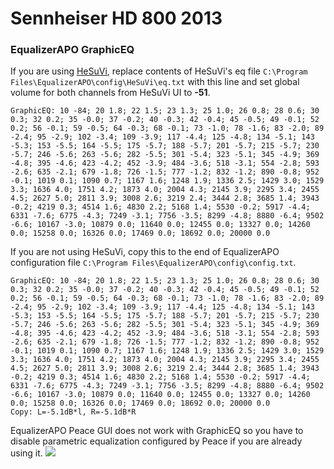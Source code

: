 # Sennheiser HD 800 2013
### EqualizerAPO GraphicEQ
If you are using [HeSuVi](https://sourceforge.net/projects/hesuvi/), replace contents of HeSuVi's eq file `C:\Program Files\EqualizerAPO\config\HeSuVi\eq.txt` with this line and set global volume for both channels from HeSuVi UI to **-51**.
```
GraphicEQ: 10 -84; 20 1.8; 22 1.5; 23 1.3; 25 1.0; 26 0.8; 28 0.6; 30 0.3; 32 0.2; 35 -0.0; 37 -0.2; 40 -0.3; 42 -0.4; 45 -0.5; 49 -0.1; 52 0.2; 56 -0.1; 59 -0.5; 64 -0.3; 68 -0.1; 73 -1.0; 78 -1.6; 83 -2.0; 89 -2.4; 95 -2.9; 102 -3.4; 109 -3.9; 117 -4.4; 125 -4.8; 134 -5.1; 143 -5.3; 153 -5.5; 164 -5.5; 175 -5.7; 188 -5.7; 201 -5.7; 215 -5.7; 230 -5.7; 246 -5.6; 263 -5.6; 282 -5.5; 301 -5.4; 323 -5.1; 345 -4.9; 369 -4.8; 395 -4.6; 423 -4.2; 452 -3.9; 484 -3.6; 518 -3.1; 554 -2.8; 593 -2.6; 635 -2.1; 679 -1.8; 726 -1.5; 777 -1.2; 832 -1.2; 890 -0.8; 952 -0.1; 1019 0.1; 1090 0.7; 1167 1.6; 1248 1.9; 1336 2.5; 1429 3.0; 1529 3.3; 1636 4.0; 1751 4.2; 1873 4.0; 2004 4.3; 2145 3.9; 2295 3.4; 2455 4.5; 2627 5.0; 2811 3.9; 3008 2.6; 3219 2.4; 3444 2.8; 3685 1.4; 3943 -0.2; 4219 0.3; 4514 1.6; 4830 2.2; 5168 1.4; 5530 -0.2; 5917 -4.4; 6331 -7.6; 6775 -4.3; 7249 -3.1; 7756 -3.5; 8299 -4.8; 8880 -6.4; 9502 -6.6; 10167 -3.0; 10879 0.0; 11640 0.0; 12455 0.0; 13327 0.0; 14260 0.0; 15258 0.0; 16326 0.0; 17469 0.0; 18692 0.0; 20000 0.0
```
If you are not using HeSuVi, copy this to the end of EqualizerAPO configuration file `C:\Program Files\EqualizerAPO\config\config.txt`.
```
GraphicEQ: 10 -84; 20 1.8; 22 1.5; 23 1.3; 25 1.0; 26 0.8; 28 0.6; 30 0.3; 32 0.2; 35 -0.0; 37 -0.2; 40 -0.3; 42 -0.4; 45 -0.5; 49 -0.1; 52 0.2; 56 -0.1; 59 -0.5; 64 -0.3; 68 -0.1; 73 -1.0; 78 -1.6; 83 -2.0; 89 -2.4; 95 -2.9; 102 -3.4; 109 -3.9; 117 -4.4; 125 -4.8; 134 -5.1; 143 -5.3; 153 -5.5; 164 -5.5; 175 -5.7; 188 -5.7; 201 -5.7; 215 -5.7; 230 -5.7; 246 -5.6; 263 -5.6; 282 -5.5; 301 -5.4; 323 -5.1; 345 -4.9; 369 -4.8; 395 -4.6; 423 -4.2; 452 -3.9; 484 -3.6; 518 -3.1; 554 -2.8; 593 -2.6; 635 -2.1; 679 -1.8; 726 -1.5; 777 -1.2; 832 -1.2; 890 -0.8; 952 -0.1; 1019 0.1; 1090 0.7; 1167 1.6; 1248 1.9; 1336 2.5; 1429 3.0; 1529 3.3; 1636 4.0; 1751 4.2; 1873 4.0; 2004 4.3; 2145 3.9; 2295 3.4; 2455 4.5; 2627 5.0; 2811 3.9; 3008 2.6; 3219 2.4; 3444 2.8; 3685 1.4; 3943 -0.2; 4219 0.3; 4514 1.6; 4830 2.2; 5168 1.4; 5530 -0.2; 5917 -4.4; 6331 -7.6; 6775 -4.3; 7249 -3.1; 7756 -3.5; 8299 -4.8; 8880 -6.4; 9502 -6.6; 10167 -3.0; 10879 0.0; 11640 0.0; 12455 0.0; 13327 0.0; 14260 0.0; 15258 0.0; 16326 0.0; 17469 0.0; 18692 0.0; 20000 0.0
Copy: L=-5.1dB*l, R=-5.1dB*R
```
EqualizerAPO Peace GUI does not work with GraphicEQ so you have to disable parametric equalization configured by Peace if you are already using it.
![](https://raw.githubusercontent.com/jaakkopasanen/AutoEq/master/results/Headphone.com/headphoncecom/onear/Sennheiser%20HD%20800%202013/Sennheiser%20HD%20800%202013.png)
